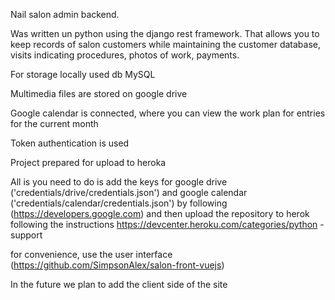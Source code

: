 Nail salon admin backend.

Was written un python using the django rest framework. That allows you to keep records of salon customers while maintaining the customer database, visits indicating procedures, photos of work, payments.

For storage locally used db MySQL

Multimedia files are stored on google drive

Google calendar is connected, where you can view the work plan for entries for the current month

Token authentication is used

Project prepared for upload to heroka

All is you need to do is add the keys for google drive ('credentials/drive/credentials.json') and google calendar ('credentials/calendar/credentials.json') by following (https://developers.google.com) and then upload the repository to herok following the instructions https://devcenter.heroku.com/categories/python -support

for convenience, use the user interface (https://github.com/SimpsonAlex/salon-front-vuejs)


In the future we plan to add the client side of the site